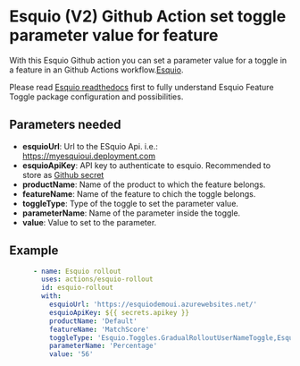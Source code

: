 # Esquio (V2) Github Action set toggle parameter value for feature

With this Esquio Github action you can set a parameter value for a toggle in a feature in an Github Actions workflow.[Esquio](https://esquio.readthedocs.io/en/latest/).

Please read [Esquio readthedocs](https://esquio.readthedocs.io/en/latest/) first to fully understand Esquio Feature Toggle package configuration and possibilities.

## Parameters needed

- **esquioUrl**: Url to the ESquio Api. i.e.: https://myesquioui.deployment.com
- **esquioApiKey**: API key to authenticate to esquio. Recommended to store as [Github secret](https://help.github.com/en/github/automating-your-workflow-with-github-actions/virtual-environments-for-github-actions#creating-and-using-secrets-encrypted-variables)
- **productName**: Name of the product to which the feature belongs.
- **featureName**: Name of the feature to chich the toggle belongs.
- **toggleType**: Type of the toggle to set the parameter value.
- **parameterName**: Name of the parameter inside the toggle.
- **value**: Value to set to the parameter.

## Example

```YAML
      - name: Esquio rollout
        uses: actions/esquio-rollout
        id: esquio-rollout
        with:
          esquioUrl: 'https://esquiodemoui.azurewebsites.net/'
          esquioApiKey: ${{ secrets.apikey }}
          productName: 'Default'
          featureName: 'MatchScore'
          toggleType: 'Esquio.Toggles.GradualRolloutUserNameToggle,Esquio'
          parameterName: 'Percentage'
          value: '56'
```
